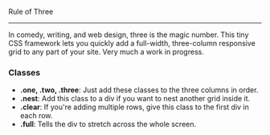 Rule of Three


--------------------

In comedy, writing, and web design, three is the magic number. This tiny CSS framework lets you quickly add a full-width, three-column responsive grid to any part of your site. Very much a work in progress.

### Classes

* __.one, .two, .three__: Just add these classes to the three columns in order.
* __.nest__: Add this class to a div if you want to nest another grid inside it. 
* __.clear__: If you're adding multiple rows, give this class to the first div in each row.
* __.full__: Tells the div to stretch across the whole screen.
